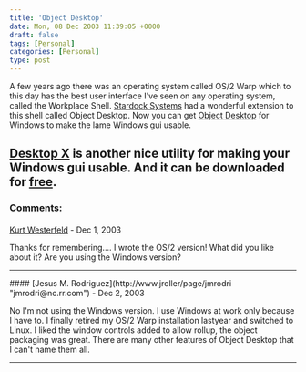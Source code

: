 ```yaml
---
title: 'Object Desktop'
date: Mon, 08 Dec 2003 11:39:05 +0000
draft: false
tags: [Personal]
categories: [Personal]
type: post
---
```


A few years ago there was an operating system called OS/2 Warp which to this day has the best user interface I've seen on any operating system, called the Workplace Shell. [Stardock Systems](http://www.stardock.com) had a wonderful extension to this shell called Object Desktop. Now you can get [Object Desktop](http://www.stardock.com/products/odnt/) for Windows to make the lame Windows gui usable.

[Desktop X](http://www.stardock.com/products/desktopx/) is another nice utility for making your Windows gui usable. And it can be downloaded for [free](http://www.stardock.com/products/desktopx/downloads.asp).
---
### Comments:
####
[Kurt Westerfeld]( "kurt@westerfeld.com") - <time datetime="2003-12-08 20:09:08">Dec 1, 2003</time>

Thanks for remembering.... I wrote the OS/2 version! What did you like about it? Are you using the Windows version?
<hr />
####
[Jesus M. Rodriguez](http://www.jroller/page/jmrodri "jmrodri@nc.rr.com") - <time datetime="2003-12-09 16:04:14">Dec 2, 2003</time>

No I'm not using the Windows version. I use Windows at work only because I have to. I finally retired my OS/2 Warp installation lastyear and switched to Linux. I liked the window controls added to allow rollup, the object packaging was great. There are many other features of Object Desktop that I can't name them all.
<hr />

